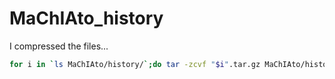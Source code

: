 # MaChIAto_history

I compressed the files...

```bash
for i in `ls MaChIAto/history/`;do tar -zcvf "$i".tar.gz MaChIAto/history/"$i";done;
```